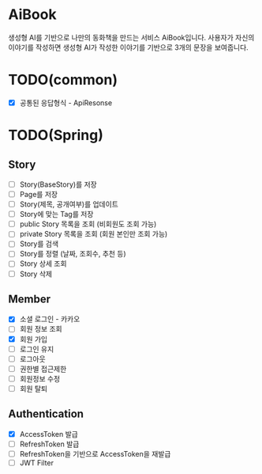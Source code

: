 # AiBook
생성형 AI를 기반으로 나만의 동화책을 만드는 서비스 AiBook입니다.
사용자가 자신의 이야기를 작성하면 생성형 AI가 작성한 이야기를 기반으로 3개의 문장을 보여줍니다.

# TODO(common)
- [x] 공통된 응답형식 - ApiResonse
# TODO(Spring)
## Story
- [ ] Story(BaseStory)를 저장
- [ ] Page를 저장
- [ ] Story(제목, 공개여부)를 업데이트
- [ ] Story에 맞는 Tag를 저장
- [ ] public Story 목록을 조회 (비회원도 조회 가능)
- [ ] private Story 목록을 조회 (회원 본인만 조회 가능)
- [ ] Story를 검색
- [ ] Story를 정렬 (날짜, 조회수, 추천 등) 
- [ ] Story 상세 조회
- [ ] Story 삭제

## Member
- [x] 소셜 로그인 - 카카오
- [ ] 회원 정보 조회
- [x] 회원 가입
- [ ] 로그인 유지
- [ ] 로그아웃
- [ ] 권한별 접근제한
- [ ] 회원정보 수정
- [ ] 회원 탈퇴

## Authentication
- [x] AccessToken 발급
- [ ] RefreshToken 발급
- [ ] RefreshToken을 기반으로 AccessToken을 재발급
- [ ] JWT Filter
